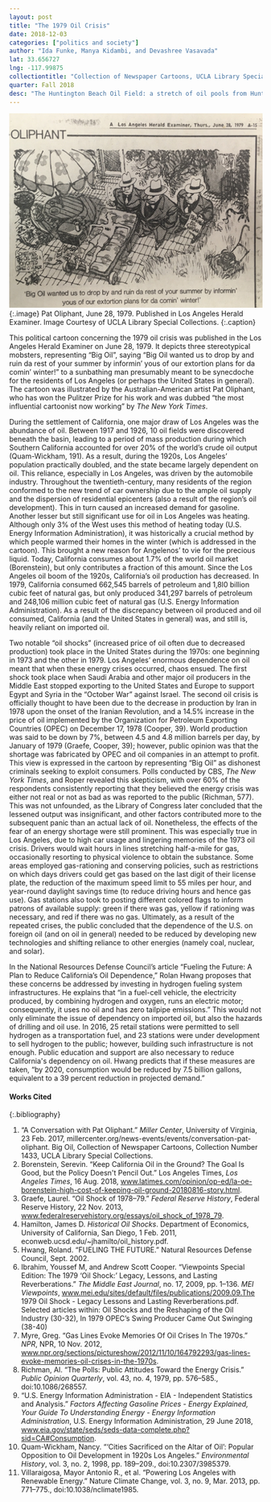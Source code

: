 ```yaml
---
layout: post
title: "The 1979 Oil Crisis"
date: 2018-12-03
categories: ["politics and society"]
author: "Ida Funke, Manya Kidambi, and Devashree Vasavada"
lat: 33.656727
lng: -117.99875
collectiontitle: "Collection of Newspaper Cartoons, UCLA Library Special Collections"
quarter: Fall 2018
desc: "The Huntington Beach Oil Field: a stretch of oil pools from Huntington Beach to Santa Barbara, a prominent area of oil production in the Los Angeles area."
---
```


![Political cartoon featuring Big Oil harassing sunbathing man.](images/bigoil.jpg)
{:.image}
Pat Oliphant, June 28, 1979. Published in Los Angeles Herald Examiner. Image Courtesy of UCLA Library Special Collections.
{:.caption}

This political cartoon concerning the 1979 oil crisis was published in the Los Angeles Herald Examiner on June 28, 1979. It depicts three stereotypical mobsters, representing “Big Oil”, saying “Big Oil wanted us to drop by and ruin da rest of your summer by informin’ yous of our extortion plans for da comin’ winter!” to a sunbathing man presumably meant to be synecdoche for the residents of Los Angeles (or perhaps the United States in general). The cartoon was illustrated by the Australian-American artist Pat Oliphant, who has won the Pulitzer Prize for his work and was dubbed “the most influential cartoonist now working” by _The New York Times_.

During the settlement of California, one major draw of Los Angeles was the abundance of oil. Between 1917 and 1926, 10 oil fields were discovered beneath the basin, leading to a period of mass production during which Southern California accounted for over 20% of the world’s crude oil output (Quam-Wickham, 191). As a result, during the 1920s, Los Angeles’ population practically doubled, and the state became largely dependent on oil. This reliance, especially in Los Angeles, was driven by the automobile industry. Throughout the twentieth-century, many residents of the region conformed to the new trend of car ownership due to the ample oil supply and the dispersion of residential epicenters (also a result of the region’s oil development). This in turn caused an increased demand for gasoline. Another lesser but still significant use for oil in Los Angeles was heating. Although only 3% of the West uses this method of heating today (U.S. Energy Information Administration), it was historically a crucial method by which people warmed their homes in the winter (which is addressed in the cartoon). This brought a new reason for Angelenos’ to vie for the precious liquid. Today, California consumes about 1.7% of the world oil market (Borenstein), but only contributes a fraction of this amount. Since the Los Angeles oil boom of the 1920s, California’s oil production has decreased. In 1979, California consumed 662,545 barrels of petroleum and 1,8l0 billion cubic feet of natural gas, but only produced 341,297 barrels of petroleum and 248,106 million cubic feet of natural gas (U.S. Energy Information Administration). As a result of the discrepancy between oil produced and oil consumed, California (and the United States in general) was, and still is, heavily reliant on imported oil. 

Two notable “oil shocks” (increased price of oil often due to decreased production) took place in the United States during the 1970s: one beginning in 1973 and the other in 1979. Los Angeles’ enormous dependence on oil meant that when these energy crises occurred, chaos ensued. The first shock took place when Saudi Arabia and other major oil producers in the Middle East stopped exporting to the United States and Europe to support Egypt and Syria in the “October War” against Israel. The second oil crisis is officially thought to have been due to the decrease in production by Iran in 1978 upon the onset of the Iranian Revolution, and a 14.5% increase in the price of oil implemented by the Organization for Petroleum Exporting Countries (OPEC) on December 17, 1978 (Cooper, 39). World production was said to be down by 7%, between 4.5 and 4.8 million barrels per day, by January of 1979 (Graefe, Cooper, 39); however, public opinion was that the shortage was fabricated by OPEC and oil companies in an attempt to profit. This view is expressed in the cartoon by representing “Big Oil” as dishonest criminals seeking to exploit consumers. Polls conducted by CBS, _The New York Times_, and Roper revealed this skepticism, with over 60% of the respondents consistently reporting that they believed the energy crisis was either not real or not as bad as was reported to the public (Richman, 577). This was not unfounded, as the Library of Congress later concluded that the lessened output was insignificant, and other factors contributed more to the subsequent panic than an actual lack of oil. Nonetheless, the effects of the fear of an energy shortage were still prominent. This was especially true in Los Angeles, due to high car usage and lingering memories of the 1973 oil crisis. Drivers would wait hours in lines stretching half-a-mile for gas, occasionally resorting to physical violence to obtain the substance. Some areas employed gas-rationing and conserving policies, such as restrictions on which days drivers could get gas based on the last digit of their license plate, the reduction of the maximum speed limit to 55 miles per hour, and year-round daylight savings time (to reduce driving hours and hence gas use). Gas stations also took to posting different colored flags to inform patrons of available supply: green if there was gas, yellow if rationing was necessary, and red if there was no gas. Ultimately, as a result of the repeated crises, the public concluded that the dependence of the U.S. on foreign oil (and on oil in general) needed to be reduced by developing new technologies and shifting reliance to other energies (namely coal, nuclear, and solar).  

In the National Resources Defense Council’s article “Fueling the Future: A Plan to Reduce California’s Oil Dependence,” Rolan Hwang proposes that these concerns be addressed by investing in hydrogen fueling system infrastructures. He explains that “in a fuel-cell vehicle, the electricity produced, by combining hydrogen and oxygen, runs an electric motor; consequently, it uses no oil and has zero tailpipe emissions.” This would not only eliminate the issue of dependency on imported oil, but also the hazards of drilling and oil use. In 2016, 25 retail stations were permitted to sell hydrogen as a transportation fuel, and 23 stations were under development to sell hydrogen to the public; however, building such infrastructure is not enough. Public education and support are also necessary to reduce California's dependency on oil. Hwang predicts that if these measures are taken, “by 2020, consumption would be reduced by 7.5 billion gallons, equivalent to a 39 percent reduction in projected demand.” 	

#### Works Cited 

{:.bibliography}
1. “A Conversation with Pat Oliphant.” _Miller Center_, University of Virginia, 23 Feb. 2017, millercenter.org/news-events/events/conversation-pat-oliphant.
Big Oil, Collection of Newspaper Cartoons, Collection Number 1433, UCLA Library Special Collections.
2. Borenstein, Serevin. “Keep California Oil in the Ground? The Goal Is Good, but the Policy Doesn't Pencil Out.” Los Angeles Times, _Los Angeles Times_, 16 Aug. 2018, www.latimes.com/opinion/op-ed/la-oe-borenstein-high-cost-of-keeping-oil-ground-20180816-story.html.
3. Graefe, Laurel. “Oil Shock of 1978–79.” _Federal Reserve History_, Federal Reserve History, 22 Nov. 2013, www.federalreservehistory.org/essays/oil_shock_of_1978_79. 
4. Hamilton, James D. _Historical Oil Shocks_. Department of Economics, University of California, San Diego, 1 Feb. 2011, econweb.ucsd.edu/~jhamilto/oil_history.pdf. 
5. Hwang, Roland. “FUELING THE FUTURE.” Natural Resources Defense Council, Sept. 2002.
6. Ibrahim, Youssef M, and Andrew Scott Cooper. “Viewpoints Special Edition: The 1979 ‘Oil Shock:’ Legacy, Lessons, and Lasting Reverberations.” _The Middle East Journal_, no. 17, 2009, pp. 1–136. _MEI Viewpoints_, www.mei.edu/sites/default/files/publications/2009.09.The 1979 Oil Shock - Legacy Lessons and Lasting Reverberations.pdf. Selected articles within: Oil Shocks and the Reshaping of the Oil Industry (30-32), In 1979 OPEC’s Swing Producer Came Out Swinging (38-40)
7. Myre, Greg. “Gas Lines Evoke Memories Of Oil Crises In The 1970s.” _NPR_, NPR, 10 Nov. 2012, www.npr.org/sections/pictureshow/2012/11/10/164792293/gas-lines-evoke-memories-oil-crises-in-the-1970s. 
8. Richman, Al. “The Polls: Public Attitudes Toward the Energy Crisis.” _Public Opinion Quarterly_, vol. 43, no. 4, 1979, pp. 576–585., doi:10.1086/268557.
9. “U.S. Energy Information Administration - EIA - Independent Statistics and Analysis.” _Factors Affecting Gasoline Prices - Energy Explained, Your Guide To Understanding Energy - Energy Information Administration_, U.S. Energy Information Administration, 29 June 2018, www.eia.gov/state/seds/seds-data-complete.php?sid=CA#Consumption.
10. Quam-Wickham, Nancy. “‘Cities Sacrificed on the Altar of Oil’: Popular Opposition to Oil Development in 1920s Los Angeles.” _Environmental History_, vol. 3, no. 2, 1998, pp. 189–209., doi:10.2307/3985379. 
11. Villaraigosa, Mayor Antonio R., et al. “Powering Los Angeles with Renewable Energy.” Nature Climate Change, vol. 3, no. 9, Mar. 2013, pp. 771–775., doi:10.1038/nclimate1985.

